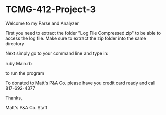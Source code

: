 # TCMG-412-Project-3

Welcome to my Parse and Analyzer

First you need to extract the folder "Log File Compressed.zip" to be able to access the log file.
Make sure to extract the zip folder into the same directory

Next simply go to your command line and type in:

ruby Main.rb 

to run the program












To donated to Matt's P&A Co. please have you credit card ready and call 817-692-4377

Thanks,

Matt's P&A Co. Staff
